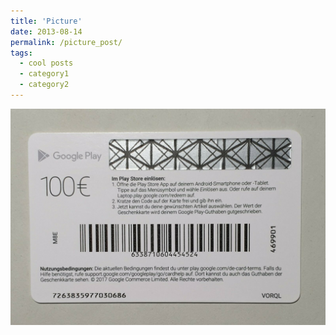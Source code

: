 ```yaml
---
title: 'Picture'
date: 2013-08-14
permalink: /picture_post/
tags:
  - cool posts
  - category1
  - category2
---
```



<img src="images/pic.jpg">

